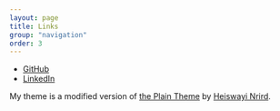 ```yaml
---
layout: page
title: Links 
group: "navigation"
order: 3
---
```

* [GitHub](https://github.com/kristenmasada)
* [LinkedIn](https://www.linkedin.com/in/kristen-masada-b50b01162)

My theme is a modified version of [the Plain Theme](http://github.com/heiswayi/the-plain) by [Heiswayi Nrird](http://heiswayi.github.io). 


